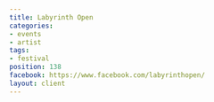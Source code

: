 ```yaml
---
title: Labyrinth Open
categories:
- events
- artist
tags:
- festival
position: 138
facebook: https://www.facebook.com/labyrinthopen/
layout: client
---
```


